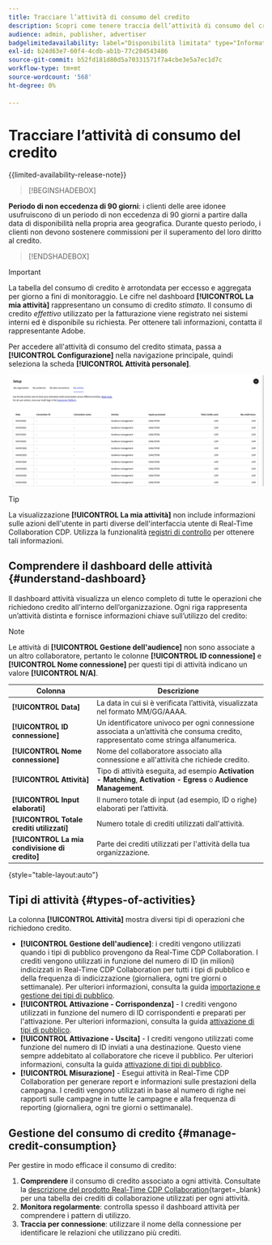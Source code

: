 ```yaml
---
title: Tracciare l’attività di consumo del credito
description: Scopri come tenere traccia dell’attività di consumo del credito della tua organizzazione in Real-Time CDP Collaboration.
audience: admin, publisher, advertiser
badgelimitedavailability: label="Disponibilità limitata" type="Informative" url="https://helpx.adobe.com/legal/product-descriptions/real-time-customer-data-platform-collaboration.html newtab=true"
exl-id: b24d63e7-60f4-4cdb-ab1b-77c284543486
source-git-commit: b52fd181d80d5a70331571f7a4cbe3e5a7ec1d7c
workflow-type: tm+mt
source-wordcount: '568'
ht-degree: 0%

---
```


# Tracciare l’attività di consumo del credito

{{limited-availability-release-note}}

>[!BEGINSHADEBOX]

**Periodo di non eccedenza di 90 giorni**: i clienti delle aree idonee usufruiscono di un periodo di non eccedenza di 90 giorni a partire dalla data di disponibilità nella propria area geografica. Durante questo periodo, i clienti non devono sostenere commissioni per il superamento del loro diritto al credito.

>[!ENDSHADEBOX]

>[!IMPORTANT]
>
>La tabella del consumo di credito è arrotondata per eccesso e aggregata per giorno a fini di monitoraggio. Le cifre nel dashboard **[!UICONTROL La mia attività]** rappresentano un consumo di credito *stimato*. Il consumo di credito *effettivo* utilizzato per la fatturazione viene registrato nei sistemi interni ed è disponibile su richiesta. Per ottenere tali informazioni, contatta il rappresentante Adobe.

Per accedere all&#39;attività di consumo del credito stimata, passa a **[!UICONTROL Configurazione]** nella navigazione principale, quindi seleziona la scheda **[!UICONTROL Attività personale]**.

![Il mio dashboard attività mostra i dettagli sul consumo di credito](/help/assets/setup/my-activity-credits/activity-dashboard.png)

>[!TIP]
>
>La visualizzazione **[!UICONTROL La mia attività]** non include informazioni sulle azioni dell&#39;utente in parti diverse dell&#39;interfaccia utente di Real-Time Collaboration CDP. Utilizza la funzionalità [registri di controllo](/help/guide/setup/audit-logs.md) per ottenere tali informazioni.

## Comprendere il dashboard delle attività {#understand-dashboard}

Il dashboard attività visualizza un elenco completo di tutte le operazioni che richiedono credito all’interno dell’organizzazione. Ogni riga rappresenta un’attività distinta e fornisce informazioni chiave sull’utilizzo del credito:

>[!NOTE]
>
>Le attività di **[!UICONTROL Gestione dell&#39;audience]** non sono associate a un altro collaboratore, pertanto le colonne **[!UICONTROL ID connessione]** e **[!UICONTROL Nome connessione]** per questi tipi di attività indicano un valore **[!UICONTROL N/A]**.

| Colonna | Descrizione |
|------------|--------------|
| **[!UICONTROL Data]** | La data in cui si è verificata l’attività, visualizzata nel formato MM/GG/AAAA. |
| **[!UICONTROL ID connessione]** | Un identificatore univoco per ogni connessione associata a un’attività che consuma credito, rappresentato come stringa alfanumerica. |
| **[!UICONTROL Nome connessione]** | Nome del collaboratore associato alla connessione e all&#39;attività che richiede credito. |
| **[!UICONTROL Attività]** | Tipo di attività eseguita, ad esempio **Activation - Matching**, **Activation - Egress** o **Audience Management**. |
| **[!UICONTROL Input elaborati]** | Il numero totale di input (ad esempio, ID o righe) elaborati per l’attività. |
| **[!UICONTROL Totale crediti utilizzati]** | Numero totale di crediti utilizzati dall&#39;attività. |
| **[!UICONTROL La mia condivisione di credito]** | Parte dei crediti utilizzati per l&#39;attività della tua organizzazione. |

{style="table-layout:auto"}

## Tipi di attività {#types-of-activities}

La colonna **[!UICONTROL Attività]** mostra diversi tipi di operazioni che richiedono credito.

* **[!UICONTROL Gestione dell&#39;audience]**: i crediti vengono utilizzati quando i tipi di pubblico provengono da Real-Time CDP Collaboration. I crediti vengono utilizzati in funzione del numero di ID (in milioni) indicizzati in Real-Time CDP Collaboration per tutti i tipi di pubblico e della frequenza di indicizzazione (giornaliera, ogni tre giorni o settimanale). Per ulteriori informazioni, consulta la guida [importazione e gestione dei tipi di pubblico](/help/guide/setup/onboard-audiences.md).
* **[!UICONTROL Attivazione - Corrispondenza]** - I crediti vengono utilizzati in funzione del numero di ID corrispondenti e preparati per l&#39;attivazione. Per ulteriori informazioni, consulta la guida [attivazione di tipi di pubblico](/help/guide/collaborate/activate.md).
* **[!UICONTROL Attivazione - Uscita]** - I crediti vengono utilizzati come funzione del numero di ID inviati a una destinazione. Questo viene sempre addebitato al collaboratore che riceve il pubblico. Per ulteriori informazioni, consulta la guida [attivazione di tipi di pubblico](/help/guide/collaborate/activate.md).
* **[!UICONTROL Misurazione]** - Esegui attività in Real-Time CDP Collaboration per generare report e informazioni sulle prestazioni della campagna. I crediti vengono utilizzati in base al numero di righe nei rapporti sulle campagne in tutte le campagne e alla frequenza di reporting (giornaliera, ogni tre giorni o settimanale).

## Gestione del consumo di credito {#manage-credit-consumption}

Per gestire in modo efficace il consumo di credito:

1. **Comprendere** il consumo di credito associato a ogni attività. Consultate la [descrizione del prodotto Real-Time CDP Collaboration](https://helpx.adobe.com/legal/product-descriptions/real-time-customer-data-platform-collaboration.html){target=_blank} per una tabella dei crediti di collaborazione utilizzati per ogni attività.
2. **Monitora regolarmente**: controlla spesso il dashboard attività per comprendere i pattern di utilizzo.
3. **Traccia per connessione**: utilizzare il nome della connessione per identificare le relazioni che utilizzano più crediti.

<!--

## Pagination and navigation

The activity list is paginated to improve performance and readability. Use the navigation controls at the bottom of the table to move between pages and adjust how many records you can view at once.

-->
